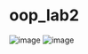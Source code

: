 # oop_lab2
![image](https://user-images.githubusercontent.com/109691823/194082328-d1c805bf-9d32-4dba-b5bd-fa85255e19c6.png)
![image](https://user-images.githubusercontent.com/109691823/194083778-b957c826-7152-4e67-9e48-bb921d5e0a1e.png)
